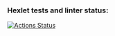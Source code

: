 ### Hexlet tests and linter status:
[![Actions Status](https://github.com/saiganov/rails-project-63/actions/workflows/hexlet-check.yml/badge.svg)](https://github.com/saiganov/rails-project-63/actions)